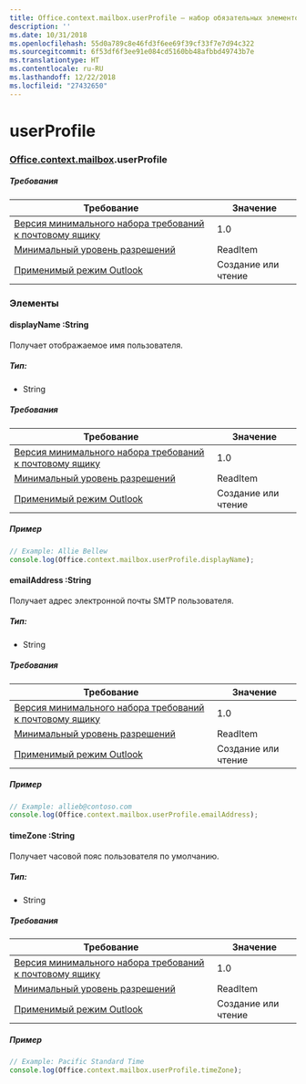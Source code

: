 ```yaml
---
title: Office.context.mailbox.userProfile — набор обязательных элементов 1.4
description: ''
ms.date: 10/31/2018
ms.openlocfilehash: 55d0a789c8e46fd3f6ee69f39cf33f7e7d94c322
ms.sourcegitcommit: 6f53df6f3ee91e084cd5160bb48afbbd49743b7e
ms.translationtype: HT
ms.contentlocale: ru-RU
ms.lasthandoff: 12/22/2018
ms.locfileid: "27432650"
---
```

# <a name="userprofile"></a>userProfile

### <a name="officeofficemdcontextofficecontextmdmailboxofficecontextmailboxmduserprofile"></a>[Office](Office.md)[.context](Office.context.md)[.mailbox](Office.context.mailbox.md).userProfile

##### <a name="requirements"></a>Требования

|Требование| Значение|
|---|---|
|[Версия минимального набора требований к почтовому ящику](/office/dev/add-ins/reference/requirement-sets/outlook-api-requirement-sets)| 1.0|
|[Минимальный уровень разрешений](https://docs.microsoft.com/outlook/add-ins/understanding-outlook-add-in-permissions)| ReadItem|
|[Применимый режим Outlook](https://docs.microsoft.com/outlook/add-ins/#extension-points)| Создание или чтение|

### <a name="members"></a>Элементы

####  <a name="displayname-string"></a>displayName :String

Получает отображаемое имя пользователя.

##### <a name="type"></a>Тип:

*   String

##### <a name="requirements"></a>Требования

|Требование| Значение|
|---|---|
|[Версия минимального набора требований к почтовому ящику](/office/dev/add-ins/reference/requirement-sets/outlook-api-requirement-sets)| 1.0|
|[Минимальный уровень разрешений](https://docs.microsoft.com/outlook/add-ins/understanding-outlook-add-in-permissions)| ReadItem|
|[Применимый режим Outlook](https://docs.microsoft.com/outlook/add-ins/#extension-points)| Создание или чтение|

##### <a name="example"></a>Пример

```js
// Example: Allie Bellew
console.log(Office.context.mailbox.userProfile.displayName);
```

####  <a name="emailaddress-string"></a>emailAddress :String

Получает адрес электронной почты SMTP пользователя.

##### <a name="type"></a>Тип:

*   String

##### <a name="requirements"></a>Требования

|Требование| Значение|
|---|---|
|[Версия минимального набора требований к почтовому ящику](/office/dev/add-ins/reference/requirement-sets/outlook-api-requirement-sets)| 1.0|
|[Минимальный уровень разрешений](https://docs.microsoft.com/outlook/add-ins/understanding-outlook-add-in-permissions)| ReadItem|
|[Применимый режим Outlook](https://docs.microsoft.com/outlook/add-ins/#extension-points)| Создание или чтение|

##### <a name="example"></a>Пример

```js
// Example: allieb@contoso.com
console.log(Office.context.mailbox.userProfile.emailAddress);
```

####  <a name="timezone-string"></a>timeZone :String

Получает часовой пояс пользователя по умолчанию.

##### <a name="type"></a>Тип:

*   String

##### <a name="requirements"></a>Требования

|Требование| Значение|
|---|---|
|[Версия минимального набора требований к почтовому ящику](/office/dev/add-ins/reference/requirement-sets/outlook-api-requirement-sets)| 1.0|
|[Минимальный уровень разрешений](https://docs.microsoft.com/outlook/add-ins/understanding-outlook-add-in-permissions)| ReadItem|
|[Применимый режим Outlook](https://docs.microsoft.com/outlook/add-ins/#extension-points)| Создание или чтение|

##### <a name="example"></a>Пример

```js
// Example: Pacific Standard Time
console.log(Office.context.mailbox.userProfile.timeZone);
```